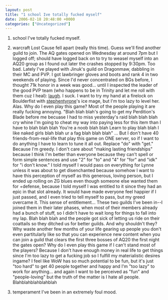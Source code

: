 ```yaml
---
layout: post
title: "1 school Ive totally fucked myself"
date: 2006-02-18 20:48:00 +0000
categories: ["Uncategorized"]
---
```


1. school
I've totally fucked myself. 

2. warcraft
Lost Cause fell apart (really this time). Guess we'll find another guild to join. The AQ gates opened on Wednesday at around 7pm but I logged off; should have logged back on to try to weasel myself into an AQ20 group as I found out later the crashes stopped by 9:30pm. Too bad. Lately I've played with Jinuk's guild on Dragonmaw, dabbling in their MC and PVP. I got lawbringer gloves and boots and rank 4 in two weekends of playing. Since I'd never concentrated on BGs before, I thought 71k honor in a week was good... until I inspected the leader of the good PVP team (who happens to be in Trinity and let me roll with them cuz I heal): [laugh](http://www.flickr.com/photo_zoom.gne?id=101287620&size=o). I suck. I want to try my hand at a firelock on Boulderfist with [stephentyrone](http://stephentyrone.livejournal.com/)'s ice mage, but I'm too lazy to level her. Alas. Why do I even play this game? Most of the people playing it are really fucking annoying. "Blah blah blah's going to get my Perdition's Blade before me becuase I had to miss yesterday's raid blah blah blah cry whine I'm going to cheat my way into paying less for this item than I have to blah blah blah You're a noob blah blah Learn to play blah blah I like naked girls blah blah ur a fag blah blah blah" ... But I don't have 40 friends-from-real-life that play this game on ONE server, so if I want to do anything I have to learn to tune it all out. Replace "do" with "get." Because I'm greedy. I don't care about "making lasting friendships" because I think I'm better than everyone because they can't spell or form simple sentences and use "2" for "to" and "4" for "for" and "idk" for "i don't know." I told myself I would pass on everything for Lynne unless it was about to get disenchanted because somehow I want to have this perception of myself as this generous, loving person, but I ended up rolling on ZG blues even though someone else wanted them for +defense, because I told myself I was entitled to it since they had an epic in that slot already. It would have made everyone feel happier if I just passed, and I even tried to tell myself to pass, but my greed overcame it. This sense of entitlement... These two guilds I've been in--I joined them in their later phases, when most of their members already had a bunch of stuff, so I didn't have to wait long for things to fall into my lap. Blah blah blah and the people got sick of letting us ride on their coattails so they ditched us for better guilds. And why shouldn't they? Why waste another few months of your life gearing up people you don't even partitularly like so that you can experience new content when you can join a guild that clears the first three bosses of AQ20 the first night the gates open? Why do I even play this game if I can't stand most of the players? Because I don't have enough money in real life to get things since I'm too lazy to get a fucking job so I fulfill my materialistic desires ingame? I feel like WoW has so much potential to be fun, but it's just "too hard" to get 40 people together and happy and I'm "too lazy" to work for anything... and again I want to be perceived as "fun" and "people-loving" but the truth of the matter is I hate all people. Blahblahblahblahblah

3. temperament
I've been in an extremely foul mood.
